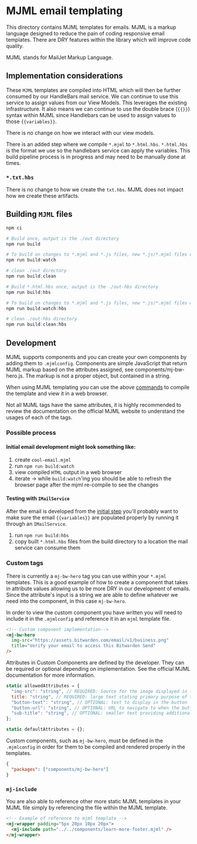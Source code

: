# MJML email templating

This directory contains MJML templates for emails. MJML is a markup language designed to reduce the pain of coding responsive email templates. There are DRY features within the library which will improve code quality.

MJML stands for MailJet Markup Language.

## Implementation considerations

These `MJML` templates are compiled into HTML which will then be further consumed by our HandleBars mail service. We can continue to use this service to assign values from our View Models. This leverages the existing infrastructure. It also means we can continue to use the double brace (`{{}}`) syntax within MJML since Handlebars can be used to assign values to those `{{variables}}`.

There is no change on how we interact with our view models.

There is an added step where we compile `*.mjml` to `*.html.hbs`. `*.html.hbs` is the format we use so the handlebars service can apply the variables. This build pipeline process is in progress and may need to be manually done at times.

### `*.txt.hbs`

There is no change to how we create the `txt.hbs`. MJML does not impact how we create these artifacts.

## Building `MJML` files

```powershell
npm ci

# Build once, output is the ./out directory
npm run build

# To build on changes to *.mjml and *.js files, new *.js/*.mjml files will not be tracked, you will need to run again
npm run build:watch

# clean ./out directory
npm run build:clean

# Build *.html.hbs once, output is the ./out-hbs directory
npm run build:hbs

# To build on changes to *.mjml and *.js files, new *.js/*.mjml files will not be tracked, you will need to run again
npm run build:watch:hbs

# clean ./out-hbs directory
npm run build:clean:hbs
```

## Development

MJML supports components and you can create your own components by adding them to `.mjmlconfig`. Components are simple JavaScript that return MJML markup based on the attributes assigned, see components/mj-bw-hero.js. The markup is not a proper object, but contained in a string.

When using MJML templating you can use the above [commands](#building-mjml-files) to compile the template and view it in a web browser.

Not all MJML tags have the same attributes, it is highly recommended to review the documentation on the official MJML website to understand the usages of each of the tags.

### Possible process

#### Initial email development might look something like:

1. create `cool-email.mjml`
2. run `npm run build:watch`
3. view compiled `HTML` output in a web browser
4. iterate -> while `build:watch`'ing you should be able to refresh the browser page after the mjml re-compile to see the changes

#### Testing with `IMailService`

After the email is developed from the [initial step](#initial-email-development-might-look-something-like) you'll probably want to make sure the email `{{variables}}` are populated properly by running it through an `IMailService`.

1. run `npm run build:hbs`
2. copy built `*.html.hbs` files from the build directory to a location the mail service can consume them

### Custom tags

There is currently a `mj-bw-hero` tag you can use within your `*.mjml` templates. This is a good example of how to create a component that takes in attribute values allowing us to be more DRY in our development of emails. Since the attribute's input is a string we are able to define whatever we need into the component, in this case `mj-bw-hero`.

In order to view the custom component you have written you will need to include it in the `.mjmlconfig` and reference it in an `mjml` template file.

```html
<!-- Custom component implementation-->
<mj-bw-hero
  img-src="https://assets.bitwarden.com/email/v1/business.png"
  title="Verify your email to access this Bitwarden Send"
/>
```

Attributes in Custom Components are defined by the developer. They can be required or optional depending on implementation. See the official MJML documentation for more information.

```js
static allowedAttributes = {
  "img-src": "string", // REQUIRED: Source for the image displayed in the right-hand side of the blue header area
  title: "string", // REQUIRED: large text stating primary purpose of the email
  "button-text": "string", // OPTIONAL: text to display in the button
  "button-url": "string", // OPTIONAL: URL to navigate to when the button is clicked
  "sub-title": "string", // OPTIONAL: smaller text providing additional context for the title
};

static defaultAttributes = {};
```

Custom components, such as `mj-bw-hero`, must be defined in the `.mjmlconfig` in order for them to be compiled and rendered properly in the templates.

```json
{
  "packages": ["components/mj-bw-hero"]
}
```

### `mj-include`

You are also able to reference other more static MJML templates in your MJML file simply by referencing the file within the MJML template.

```html
<!-- Example of reference to mjml template -->
<mj-wrapper padding="5px 20px 10px 20px">
  <mj-include path="../../components/learn-more-footer.mjml" />
</mj-wrapper>
```
